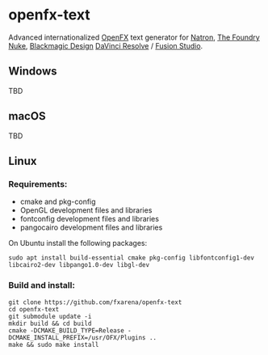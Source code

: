# openfx-text

Advanced internationalized [OpenFX](http://openeffects.org/) text generator for [Natron](https://natrongithub.github.io/), [The Foundry](https://www.foundry.com/) [Nuke](https://www.foundry.com/products/nuke), [Blackmagic Design](https://blackmagicdesign.com) [DaVinci Resolve](https://www.blackmagicdesign.com/products/davinciresolve) / [Fusion Studio](https://www.blackmagicdesign.com/no/products/fusion).

## Windows

TBD

## macOS

TBD

## Linux

### Requirements:

 * cmake and pkg-config
 * OpenGL development files and libraries
 * fontconfig development files and libraries
 * pangocairo development files and libraries

On Ubuntu install the following packages:

```
sudo apt install build-essential cmake pkg-config libfontconfig1-dev libcairo2-dev libpango1.0-dev libgl-dev
```

### Build and install:

```
git clone https://github.com/fxarena/openfx-text
cd openfx-text
git submodule update -i
mkdir build && cd build
cmake -DCMAKE_BUILD_TYPE=Release -DCMAKE_INSTALL_PREFIX=/usr/OFX/Plugins ..
make && sudo make install
```
